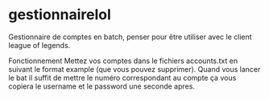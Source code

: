# gestionnairelol
Gestionnaire de comptes en batch, penser pour être utiliser avec le client league of legends.

Fonctionnement
Mettez vos comptes dans le fichiers accounts.txt en suivant le format example (que vous pouvez supprimer).
Quand vous lancer le bat il suffit de mettre le numéro correspondant au compte ça vous copiera le username et le password une seconde apres.
